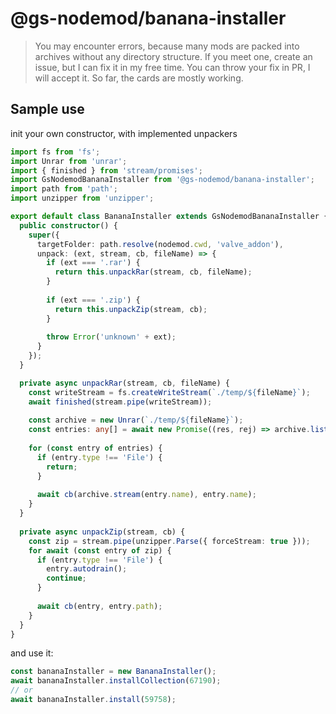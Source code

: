 # @gs-nodemod/banana-installer
> You may encounter errors, because many mods are packed into archives without any directory structure.  If you meet one, create an issue, but I can fix it in my free time. You can throw your fix in PR, I will accept it. So far, the cards are mostly working.

## Sample use
init your own constructor, with implemented unpackers
```typescript
import fs from 'fs';
import Unrar from 'unrar';
import { finished } from 'stream/promises';
import GsNodemodBananaInstaller from '@gs-nodemod/banana-installer';
import path from 'path';
import unzipper from 'unzipper';

export default class BananaInstaller extends GsNodemodBananaInstaller {
  public constructor() {
    super({
      targetFolder: path.resolve(nodemod.cwd, 'valve_addon'),
      unpack: (ext, stream, cb, fileName) => {
        if (ext === '.rar') {
          return this.unpackRar(stream, cb, fileName);
        }
    
        if (ext === '.zip') {
          return this.unpackZip(stream, cb);
        }
        
        throw Error('unknown' + ext);
      }
    });
  }

  private async unpackRar(stream, cb, fileName) {
    const writeStream = fs.createWriteStream(`./temp/${fileName}`);
    await finished(stream.pipe(writeStream));
  
    const archive = new Unrar(`./temp/${fileName}`);
    const entries: any[] = await new Promise((res, rej) => archive.list((err, result) => err ? rej(err) : res(result)));
  
    for (const entry of entries) {
      if (entry.type !== 'File') {
        return;
      }
  
      await cb(archive.stream(entry.name), entry.name);
    }
  }
  
  private async unpackZip(stream, cb) {
    const zip = stream.pipe(unzipper.Parse({ forceStream: true }));
    for await (const entry of zip) {
      if (entry.type !== 'File') {
        entry.autodrain();
        continue;
      }
  
      await cb(entry, entry.path);
    }
  }
}
```

and use it:
```typescript
const bananaInstaller = new BananaInstaller();
await bananaInstaller.installCollection(67190);
// or
await bananaInstaller.install(59758);
```